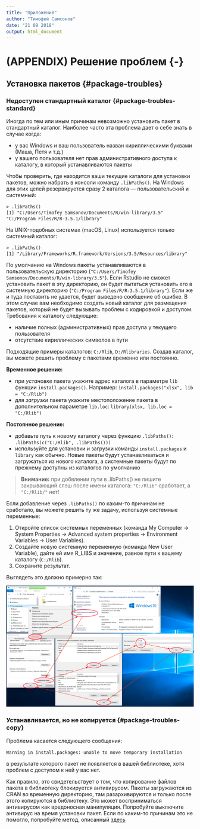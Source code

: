 ```yaml
---
title: "Приложения"
author: "Тимофей Самсонов"
date: "21 09 2018"
output: html_document
---
```




# (APPENDIX) Решение проблем {-}

## Установка пакетов {#package-troubles}

### Недоступен стандартный каталог {#package-troubles-standard}

Иногда по тем или иным причинам невозможно установить пакет в стандартный каталог. Наиболее часто эта проблема дает о себе знать в случае когда:

- у вас Windows и ваш пользователь назван кириллическими буквами (Маша, Петя и т.д.)
- у вашего пользователя нет прав административного доступа к каталогу, в который устанавливаются пакеты

Чтобы проверить, где находится ваши текущие каталоги для установки пакетов, можно набрать в консоли команду `.libPaths()`. На Windows для этих целей резервируется сразу 2 каталога — пользовательский и системный:
```
> .libPaths()
[1] "C:/Users/Timofey Samsonov/Documents/R/win-library/3.5" "C:/Program Files/R/R-3.5.1/library"    
```

На UNIX-подобных системах (macOS, Linux) используется только системный каталог:
```
> .libPaths()
[1] "/Library/Frameworks/R.framework/Versions/3.5/Resources/library"
```

По умолчанию на Windows пакеты устанавливаются в пользовательскую директорию (`"C:/Users/Timofey Samsonov/Documents/R/win-library/3.5"`). Если Rstudio не сможет установить пакет в эту директорию, он будет пытаться установить его в системную директорию (`"C:/Program Files/R/R-3.5.1/library"`). Если же и туда поставить не удается, будет выведено сообщение об ошибке. В этом случае вам необходимо создать новый каталог для размещения пакетов, который не будет вызывать проблем с кодировкой и доступом. Требования к каталогу следующие:

- наличие полных (административных) прав доступа у текущего пользователя
- отсутствие кириллических символов в пути

Подходящие примеры каталогов: `C:/Rlib`, `D:/Rlibraries`. Создав каталог, вы можете решить проблему с пакетами временно или постоянно.

__Временное решение:__

- при _установке_ пакета укажите адрес каталога в параметре `lib` функции `install.packages()`. Например: `install.packages("xlsx", lib = "C:/Rlib")`
- для _загрузки_ пакета укажите местоположение пакета в дополнительном параметре `lib.loc`: `library(xlsx, lib.loc = "C:/Rlib")`

__Постоянное решение:__

- добавьте путь к новому каталогу через функцию `.libPaths()`: `.libPaths(c("С:/Rlib", .libPaths()))`
- используйте для установки и загрузки команды `install.packages` и `library` как обычно. Новые пакеты будут устанавливаться и загружаться из нового каталога, а системные пакеты будут по прежнему доступны из каталогов по умолчанию

> __Внимание:__ при добвлении пути в .libPaths() не пишите закрывающий слэш после имени каталога: `"С:/Rlib"` сработает, а `"С:/Rlib/"` нет!

Если добавление через `.libPaths()` по каким-то причинам не сработало, вы можете решить ту же задачу, используя системные переменные:

1. Откройте список системных переменных (команда My Computer -> System Properties -> Advanced system properties -> Environment Variables -> User Variables).
2. Создайте новую системную переменную (команда New User Variable), дайте ей имя R_LIBS и значение, равное пути к вашему каталогу (`C:/Rlib`).
3. Сохраните результат.

Выглядеть это должно примерно так:

![_Системная переменная для библиотек_](images/rlib.png)

### Устанавливается, но не копируется {#package-troubles-copy}

Проблема касается следующего сообщения:
```
Warning in install.packages: unable to move temporary installation
```

в результате которого пакет не появляется в вашей библиотеке, хотя проблем с доступом к ней у вас нет.

Как правило, это свидетельствует о том, что копирование файлов пакета в библиотеку блокируется антивирусом. Пакеты загружаются из CRAN во временную директорию, там разархивируются и только после этого копируются в библиотеку. Это может восприниматься антивирусом как вредоносная манипуляция. Попробуйте выключите антивирус на время установки пакет. Если по каким-то причинам это не помогло, попробуйте метод, описанный [здесь](https://stackoverflow.com/questions/46590002/warning-in-install-packages-unable-to-move-temporary-installation/49135949)

